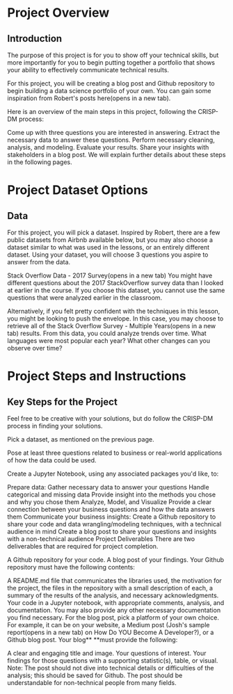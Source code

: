 # Project Overview
## Introduction
The purpose of this project is for you to show off your technical skills, but more importantly for you to begin putting together a portfolio that shows your ability to effectively communicate technical results.

For this project, you will be creating a blog post and Github repository to begin building a data science portfolio of your own. You can gain some inspiration from Robert's posts here(opens in a new tab).

Here is an overview of the main steps in this project, following the CRISP-DM process:

Come up with three questions you are interested in answering.
Extract the necessary data to answer these questions.
Perform necessary cleaning, analysis, and modeling.
Evaluate your results.
Share your insights with stakeholders in a blog post.
We will explain further details about these steps in the following pages.

# Project Dataset Options
## Data
For this project, you will pick a dataset. Inspired by Robert, there are a few public datasets from Airbnb available below, but you may also choose a dataset similar to what was used in the lessons, or an entirely different dataset. Using your dataset, you will choose 3 questions you aspire to answer from the data.

Stack Overflow Data - 2017 Survey(opens in a new tab)
You might have different questions about the 2017 StackOverflow survey data than I looked at earlier in the course. If you choose this dataset, you cannot use the same questions that were analyzed earlier in the classroom.

Alternatively, if you felt pretty confident with the techniques in this lesson, you might be looking to push the envelope. In this case, you may choose to retrieve all of the Stack Overflow Survey - Multiple Years(opens in a new tab) results. From this data, you could analyze trends over time. What languages were most popular each year? What other changes can you observe over time?

# Project Steps and Instructions
## Key Steps for the Project
Feel free to be creative with your solutions, but do follow the CRISP-DM process in finding your solutions.

Pick a dataset, as mentioned on the previous page.

Pose at least three questions related to business or real-world applications of how the data could be used.

Create a Jupyter Notebook, using any associated packages you'd like, to:

Prepare data:
Gather necessary data to answer your questions
Handle categorical and missing data
Provide insight into the methods you chose and why you chose them
Analyze, Model, and Visualize
Provide a clear connection between your business questions and how the data answers them
Communicate your business insights:
Create a Github repository to share your code and data wrangling/modeling techniques, with a technical audience in mind
Create a blog post to share your questions and insights with a non-technical audience
Project Deliverables
There are two deliverables that are required for project completion.

A Github repository for your code.
A blog post of your findings.
Your Github repository must have the following contents:

A README.md file that communicates the libraries used, the motivation for the project, the files in the repository with a small description of each, a summary of the results of the analysis, and necessary acknowledgments.
Your code in a Jupyter notebook, with appropriate comments, analysis, and documentation.
You may also provide any other necessary documentation you find necessary.
For the blog post, pick a platform of your own choice. For example, it can be on your website, a Medium post (Josh's sample report(opens in a new tab) on How Do YOU Become A Developer?), or a Github blog post. Your blog** **must provide the following:

A clear and engaging title and image.
Your questions of interest.
Your findings for those questions with a supporting statistic(s), table, or visual.
Note: The post should not dive into technical details or difficulties of the analysis; this should be saved for Github. The post should be understandable for non-technical people from many fields.
